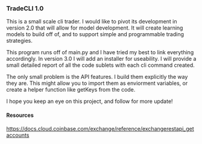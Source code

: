 

### TradeCLI 1.0

This is a small scale cli trader. I would like to pivot its development in version 2.0 that will allow for model development. It will create learning models to build off of, and to support simple and programmable trading strategies.

This program runs off of main.py and I have tried my best to link everything accordingly. In version 3.0 I will add an installer for useability. I will provide a small detailed report of all the code sublets with each cli command created. 

The only small problem is the API features. I build them explicitly the way they are. This might allow you to import them as enviorment variables, or create a helper function like getKeys from the code. 

I hope you keep an eye on this project, and follow for more update!

#### Resources 

https://docs.cloud.coinbase.com/exchange/reference/exchangerestapi_getaccounts
